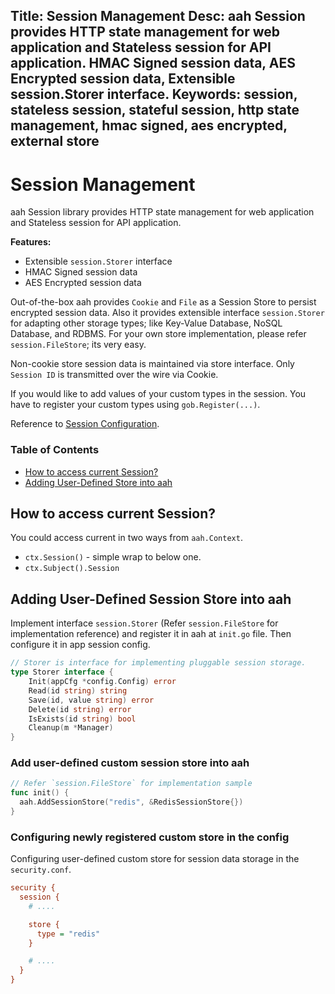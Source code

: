 Title: Session Management
Desc: aah Session provides HTTP state management for web application and Stateless session for API application. HMAC Signed session data, AES Encrypted session data, Extensible session.Storer interface.
Keywords: session, stateless session, stateful session, http state management, hmac signed, aes encrypted, external store
---
# Session Management

aah Session library provides HTTP state management for web application and Stateless session for API application.

**Features:**

  * Extensible `session.Storer` interface
  * HMAC Signed session data
  * AES Encrypted session data

Out-of-the-box aah provides `Cookie` and `File` as a Session Store to persist encrypted session data. Also it provides extensible interface `session.Storer` for adapting other storage types; like Key-Value Database, NoSQL Database, and RDBMS. For your own store implementation, please refer `session.FileStore`; its very easy.

Non-cookie store session data is maintained via store interface. Only `Session ID` is transmitted over the wire via Cookie.

If you would like to add values of your custom types in the session. You have to register your custom types using `gob.Register(...)`.

Reference to [Session Configuration](security-config.html#section-session).

### Table of Contents

  * [How to access current Session?](#how-to-access-current-session)
  * [Adding User-Defined Store into aah](#adding-user-defined-session-store-into-aah)

## How to access current Session?

You could access current in two ways from `aah.Context`.

  * `ctx.Session()` - simple wrap to below one.
  * `ctx.Subject().Session`


## Adding User-Defined Session Store into aah

Implement interface `session.Storer` (Refer `session.FileStore` for implementation reference) and register it in aah at `init.go` file. Then configure it in app session config.

```go
// Storer is interface for implementing pluggable session storage.
type Storer interface {
	Init(appCfg *config.Config) error
	Read(id string) string
	Save(id, value string) error
	Delete(id string) error
	IsExists(id string) bool
	Cleanup(m *Manager)
}
```


### Add user-defined custom session store into aah

```go
// Refer `session.FileStore` for implementation sample
func init() {
  aah.AddSessionStore("redis", &RedisSessionStore{})
}
```

### Configuring newly registered custom store in the config

Configuring user-defined custom store for session data storage in the `security.conf`.
```cfg
security {
  session {
    # ....

    store {
      type = "redis"
    }

    # ....
  }
}
```
